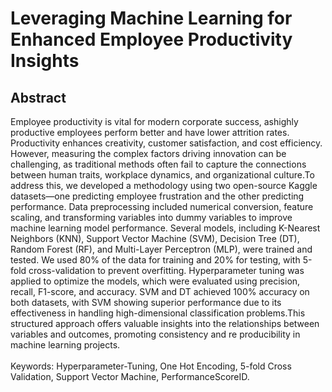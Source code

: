 # Leveraging Machine Learning for Enhanced Employee Productivity Insights
## Abstract
Employee productivity is vital for modern corporate success, ashighly productive employees perform better and have lower attrition rates. Productivity enhances creativity, 
customer satisfaction, and cost efficiency. However, measuring the complex factors driving innovation can be challenging, as traditional methods often fail to capture the 
connections between human traits, workplace dynamics, and organizational culture.To address this, we developed a methodology using two open-source Kaggle datasets—one predicting 
employee frustration and the other predicting performance. Data preprocessing included numerical conversion, feature scaling, and transforming variables into dummy variables to
improve machine learning model performance. Several models, including K-Nearest Neighbors (KNN), Support Vector Machine (SVM), Decision Tree (DT), Random Forest (RF),
and Multi-Layer Perceptron (MLP), were trained and tested. We used 80% of the data for training and 20% for testing, with 5-fold cross-validation to prevent overfitting.
Hyperparameter tuning was applied to optimize the models, which were evaluated using precision, recall, F1-score, and accuracy. SVM and DT achieved 100% accuracy on both datasets,
with SVM showing superior performance due to its effectiveness in handling high-dimensional classification problems.This structured approach offers valuable insights into the 
relationships between variables and outcomes, promoting consistency and re producibility in machine learning projects.
<br><br>
Keywords: Hyperparameter-Tuning, One Hot Encoding, 5-fold
Cross Validation, Support Vector Machine, PerformanceScoreID.
